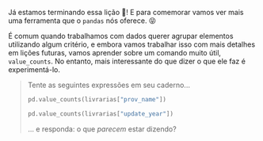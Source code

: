 Já estamos terminando essa lição 🥳! E para comemorar vamos ver mais uma ferramenta que o `pandas` nós oferece.  😝
  
É comum quando trabalhamos com dados querer agrupar elementos utilizando algum critério, e embora vamos trabalhar isso com mais detalhes em lições futuras, vamos aprender sobre um comando muito útil, `value_counts`. No entanto, mais interessante do que dizer o que ele faz é experimentá-lo.

> Tente as seguintes expressões em seu caderno...
>
> ```python
> pd.value_counts(livrarias["prov_name"])
> ```
>
> ```python
> pd.value_counts(livrarias["update_year"])
> ```
> ... e responda: o que _parecem_ estar dizendo?
